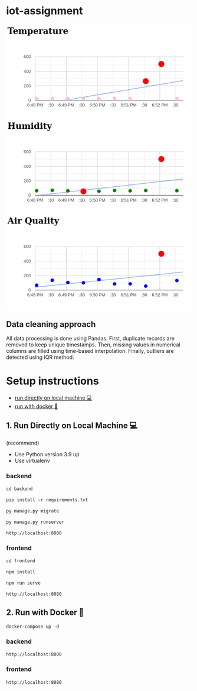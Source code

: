 # iot-assignment

![screenshot](https://raw.githubusercontent.com/kritserv/iot-assignment/refs/heads/main/Screenshot.png)

## Data cleaning approach

All data processing is done using Pandas. First, duplicate records are removed to keep unique timestamps. Then, missing values in numerical columns are filled using time-based interpolation. Finally, outliers are detected using IQR method.

# Setup instructions

<ul>
  <li><a href="#1-run-directly-on-local-machine-">run directly on local machine 💻</a></li>
  <li><a href="#2-run-with-docker-">run with docker 🐳</a></li>
</ul>

## 1. Run Directly on Local Machine 💻

(recommend)

<ul>
    <li>Use Python version 3.9 up</li>
    <li>Use virtualenv</li>
</ul>

### backend

```
cd backend
```

```
pip install -r requirements.txt
```

```
py manage.py migrate
```

```
py manage.py runserver
```

```
http://localhost:8000
```

### frontend

```
cd frontend
```

```
npm install
```

```
npm run serve
```

```
http://localhost:8080
```

## 2. Run with Docker 🐳

```
docker-compose up -d
```

### backend

```
http://localhost:8000
```

### frontend

```
http://localhost:8080
```
